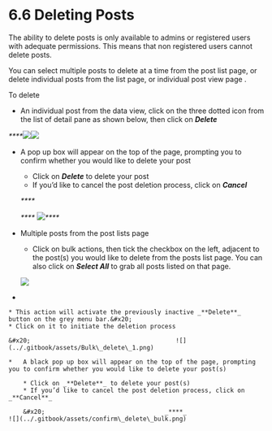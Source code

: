# 6.6 Deleting Posts

The ability to delete posts is only available to admins or registered users with adequate permissions. This means that non registered users cannot delete posts.

You can select multiple posts to delete at a time from the post list page, or delete individual posts from the list page, or individual post view page .

To delete

* An individual post from the data view, click on the three dotted icon from the list of detail pane as shown below, then click on _**Delete**_

_****_![](../.gitbook/assets/Three\_dots\_map\_mode.png)![](../.gitbook/assets/delete\_individual.png)

*   A pop up box will appear on the top of the page, prompting you to confirm whether you would like to delete your post

    * Click on _**Delete**_ to delete your post
    * If you’d like to cancel the post deletion process, click on _**Cancel**_

    _****_

    &#x20;                                      _****_                                       ![](../.gitbook/assets/confirm\_delete\_single.png)_****_
*   Multiple posts from the post lists page

    * Click on bulk actions, then tick the checkbox on the left, adjacent to the post(s) you would like to delete from the posts list page. You can also click on _**Select All**_ to grab all posts listed on that page.



    &#x20;                                      ![](../.gitbook/assets/Bulk\_actions\_1.png)
*

    * This action will activate the previously inactive _**Delete**_ button on the grey menu bar.&#x20;
    * Click on it to initiate the deletion process

    &#x20;                                        ![](../.gitbook/assets/Bulk\_delete\_1.png)

    *   A black pop up box will appear on the top of the page, prompting you to confirm whether you would like to delete your post(s)

        * Click on _**Delete**_ to delete your post(s)
        * If you’d like to cancel the post deletion process, click on _**Cancel**_

        &#x20;                                 _****_                                  ![](../.gitbook/assets/confirm\_delete\_bulk.png)
